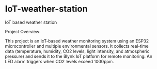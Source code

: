 # IoT-weather-station
IoT based weather station

Project Overview:

This project is an IoT-based weather monitoring system using an ESP32 microcontroller and multiple environmental sensors. It collects real-time data (temperature, humidity, CO2 levels, light intensity, and atmospheric pressure) and sends it to the Blynk IoT platform for remote monitoring. An LED alarm triggers when CO2 levels exceed 1000ppm.

